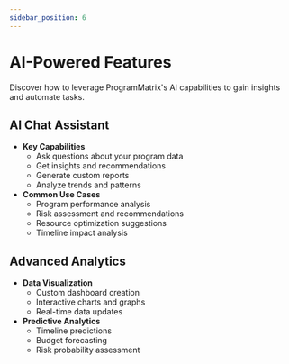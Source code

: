 ```yaml
---
sidebar_position: 6
---
```


# AI-Powered Features

Discover how to leverage ProgramMatrix's AI capabilities to gain insights and automate tasks.

## AI Chat Assistant

-   **Key Capabilities**
    - Ask questions about your program data
    - Get insights and recommendations
    - Generate custom reports
    - Analyze trends and patterns
-   **Common Use Cases**
    - Program performance analysis
    - Risk assessment and recommendations
    - Resource optimization suggestions
    - Timeline impact analysis

## Advanced Analytics

-   **Data Visualization**
    - Custom dashboard creation
    - Interactive charts and graphs
    - Real-time data updates
-   **Predictive Analytics**
    - Timeline predictions
    - Budget forecasting
    - Risk probability assessment 